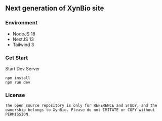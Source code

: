 ## Next generation of XynBio site

### Environment

- NodeJS 18
- NextJS 13
- Tailwind 3

### Get Start

Start Dev Server

```shell
npm install
npm run dev
```

### License

`The open source repository is only for REFERENCE and STUDY, and the ownership belongs to XynBio. Please do not IMITATE or COPY without PERMISSION.`